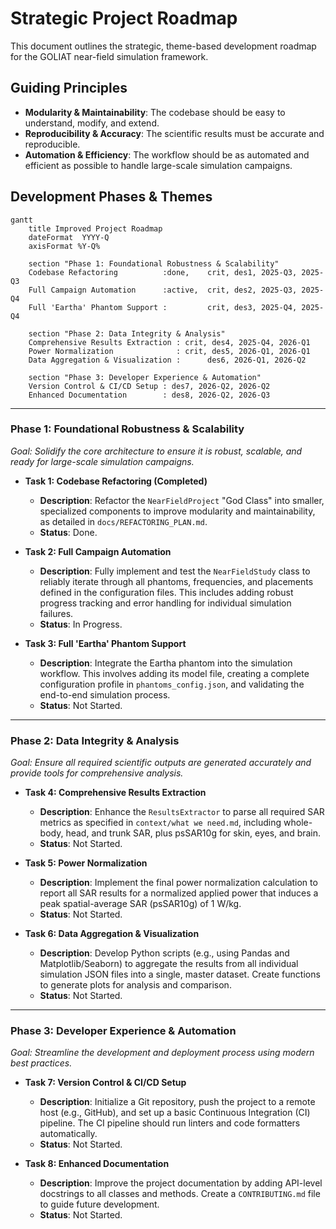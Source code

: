 # Strategic Project Roadmap

This document outlines the strategic, theme-based development roadmap for the GOLIAT near-field simulation framework.

## Guiding Principles

*   **Modularity & Maintainability**: The codebase should be easy to understand, modify, and extend.
*   **Reproducibility & Accuracy**: The scientific results must be accurate and reproducible.
*   **Automation & Efficiency**: The workflow should be as automated and efficient as possible to handle large-scale simulation campaigns.

## Development Phases & Themes

```mermaid
gantt
    title Improved Project Roadmap
    dateFormat  YYYY-Q
    axisFormat %Y-Q%
    
    section "Phase 1: Foundational Robustness & Scalability"
    Codebase Refactoring          :done,    crit, des1, 2025-Q3, 2025-Q3
    Full Campaign Automation      :active,  crit, des2, 2025-Q3, 2025-Q4
    Full 'Eartha' Phantom Support :         crit, des3, 2025-Q4, 2025-Q4

    section "Phase 2: Data Integrity & Analysis"
    Comprehensive Results Extraction : crit, des4, 2025-Q4, 2026-Q1
    Power Normalization              : crit, des5, 2026-Q1, 2026-Q1
    Data Aggregation & Visualization :      des6, 2026-Q1, 2026-Q2

    section "Phase 3: Developer Experience & Automation"
    Version Control & CI/CD Setup : des7, 2026-Q2, 2026-Q2
    Enhanced Documentation        : des8, 2026-Q2, 2026-Q3
```

---

### **Phase 1: Foundational Robustness & Scalability**

*Goal: Solidify the core architecture to ensure it is robust, scalable, and ready for large-scale simulation campaigns.*

*   **Task 1: Codebase Refactoring (Completed)**
    *   **Description**: Refactor the `NearFieldProject` "God Class" into smaller, specialized components to improve modularity and maintainability, as detailed in `docs/REFACTORING_PLAN.md`.
    *   **Status**: Done.

*   **Task 2: Full Campaign Automation**
    *   **Description**: Fully implement and test the `NearFieldStudy` class to reliably iterate through all phantoms, frequencies, and placements defined in the configuration files. This includes adding robust progress tracking and error handling for individual simulation failures.
    *   **Status**: In Progress.

*   **Task 3: Full 'Eartha' Phantom Support**
    *   **Description**: Integrate the Eartha phantom into the simulation workflow. This involves adding its model file, creating a complete configuration profile in `phantoms_config.json`, and validating the end-to-end simulation process.
    *   **Status**: Not Started.

---

### **Phase 2: Data Integrity & Analysis**

*Goal: Ensure all required scientific outputs are generated accurately and provide tools for comprehensive analysis.*

*   **Task 4: Comprehensive Results Extraction**
    *   **Description**: Enhance the `ResultsExtractor` to parse all required SAR metrics as specified in `context/what we need.md`, including whole-body, head, and trunk SAR, plus psSAR10g for skin, eyes, and brain.
    *   **Status**: Not Started.

*   **Task 5: Power Normalization**
    *   **Description**: Implement the final power normalization calculation to report all SAR results for a normalized applied power that induces a peak spatial-average SAR (psSAR10g) of 1 W/kg.
    *   **Status**: Not Started.

*   **Task 6: Data Aggregation & Visualization**
    *   **Description**: Develop Python scripts (e.g., using Pandas and Matplotlib/Seaborn) to aggregate the results from all individual simulation JSON files into a single, master dataset. Create functions to generate plots for analysis and comparison.
    *   **Status**: Not Started.

---

### **Phase 3: Developer Experience & Automation**

*Goal: Streamline the development and deployment process using modern best practices.*

*   **Task 7: Version Control & CI/CD Setup**
    *   **Description**: Initialize a Git repository, push the project to a remote host (e.g., GitHub), and set up a basic Continuous Integration (CI) pipeline. The CI pipeline should run linters and code formatters automatically.
    *   **Status**: Not Started.

*   **Task 8: Enhanced Documentation**
    *   **Description**: Improve the project documentation by adding API-level docstrings to all classes and methods. Create a `CONTRIBUTING.md` file to guide future development.
    *   **Status**: Not Started.